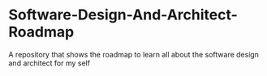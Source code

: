 # Software-Design-And-Architect-Roadmap
A repository that shows the roadmap to learn all about the software design and architect for my self
